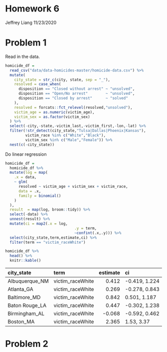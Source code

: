 Homework 6
================
Jeffrey Liang
11/23/2020

# Problem 1

Read in the data.

``` r
homicide_df = 
  read_csv("data/data-homicides-master/homicide-data.csv") %>% 
  mutate(
    city_state = str_c(city, state, sep = "_"),
    resolved = case_when(
      disposition == "Closed without arrest" ~ "unsolved",
      disposition == "Open/No arrest"        ~ "unsolved",
      disposition == "Closed by arrest"      ~ "solved"
    ),
    resolved = forcats::fct_relevel(resolved,"unsolved"),
    victim_age = as.numeric(victim_age),
    victim_sex = as.factor(victim_sex)
  ) %>% 
  select(-city,-state,-victim_last,-victim_first,-lon,-lat) %>% 
  filter(!str_detect(city_state,"Tulsa|Dallas|Phoenix|Kansas"),
         victim_race %in% c("White","Black"),
         victim_sex %in% c("Male","Female")) %>% 
  nest(c(-city_state))
```

Do linear regression

``` r
homicide_df =
  homicide_df %>%
  mutate(log = map(
    .x = data,
    ~ glm(
      resolved ~ victim_age + victim_sex + victim_race,
      data = .x,
      family = binomial()
    )
  ),
  result  = map(log, broom::tidy)) %>% 
  select(-data) %>% 
  unnest(result) %>% 
  mutate(ci = map2(.x = log,
                               .y = term,
                               ~confint(.x,.y))) %>% 
  select(city_state,term,estimate,ci) %>% 
  filter(term == "victim_raceWhite")

homicide_df %>% 
  head() %>% 
  knitr::kable()
```

| city\_state     | term              | estimate | ci             |
| :-------------- | :---------------- | -------: | :------------- |
| Albuquerque\_NM | victim\_raceWhite |    0.412 | \-0.419, 1.224 |
| Atlanta\_GA     | victim\_raceWhite |    0.269 | \-0.278, 0.843 |
| Baltimore\_MD   | victim\_raceWhite |    0.842 | 0.501, 1.187   |
| Baton Rouge\_LA | victim\_raceWhite |    0.447 | \-0.302, 1.238 |
| Birmingham\_AL  | victim\_raceWhite |  \-0.068 | \-0.592, 0.462 |
| Boston\_MA      | victim\_raceWhite |    2.365 | 1.53, 3.37     |

# Problem 2
